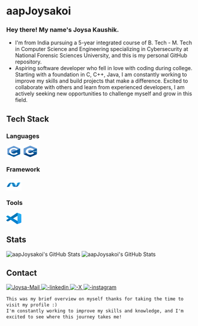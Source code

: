 # aapJoysakoi 

### Hey there! My name's Joysa Kaushik.
- I'm from India pursuing a 5-year integrated course of B. Tech - M. Tech in Computer Science and Engineering specializing in Cybersecurity at National Forensic Sciences University, and this is my personal GitHub repository. 
- Aspiring software developer who fell in love with coding during college. Starting with a foundation in C, C++, Java, I am constantly working to improve my skills and build projects that make a difference. Excited to collaborate with others and learn from experienced developers, I am actively seeking new opportunities to challenge myself and grow in this field.

## Tech Stack

### Languages

<div style="display: inline-block">
  <a href="https://en.wikipedia.org/wiki/C_(programming_language)" target="_blank">
    <img align="center" alt="Joysa-C" height="30" width="40" src="https://github.com/devicons/devicon/blob/master/icons/c/c-original.svg">
  </a>
</div>

<div style="display: inline-block">
  <a href="https://en.wikipedia.org/wiki/C%2B%2B" target="_blank">
    <img align="center" alt="Joysa-Cpp" height="30" width="40" src="https://github.com/devicons/devicon/blob/master/icons/cplusplus/cplusplus-original.svg">
  </a>
</div>

### Framework

<div style="display: inline-block">
  <a href="https://dotnet.microsoft.com/" target="_blank">
    <img align="center" alt="Trident-dotnet" height="30" width="40" src="https://github.com/devicons/devicon/blob/master/icons/dot-net/dot-net-original.svg">
  </a>
</div>

### Tools

<div style="display: inline-block">
  <a href="https://code.visualstudio.com/" target="_blank">
    <img align="center" alt="Trident-VS-Code" height="30" width="40" src="https://github.com/devicons/devicon/blob/master/icons/vscode/vscode-original.svg">
  </a>
</div>

## Stats

<div style="display: inline-block">
  <img alt="aapJoysakoi's GitHub Stats" src="https://github-readme-stats-lake-seven-36.vercel.app/api?username=aapJoysakoi&show_icons=true&theme=transparent&hide_border=true">
  <img alt="aapJoysakoi's GitHub Stats" src="https://github-readme-stats-lake-seven-36.vercel.app/api/top-langs?username=aapJoysakoi&show_icons=true&theme=transparent&hide_border=true&layout=compact">
</div>

## Contact

<div style="display: inline-block">
  <a href="mailto:joysaakaushik@gmail.com?subject=[GitHub]" target="_blank">
    <img alt="Joysa-Mail" src="https://img.shields.io/badge/-Mail-EA4335?style=for-the-badge&logo=maildotru&logoColor=white" target="_blank">
  </a>
  <a href="" target="_blank">
    <img alt="-linkedin" src="https://img.shields.io/badge/-LinkedIn-0A66C2?style=for-the-badge&logo=linkedin&logoColor=white" target="_blank">
  </a>
  <a href="" target="_blank">
    <img alt="-X" src="https://img.shields.io/badge/-Twitter-000000?style=for-the-badge&logo=x&logoColor=white" target="_blank">
  </a>
  <a href="" target="_blank">
    <img alt="-instagram" src="https://img.shields.io/badge/-Instagram-E4405F?style=for-the-badge&logo=instagram&logoColor=white" target="_blank">
  </a>
</div>





```
This was my brief overview on myself thanks for taking the time to visit my profile :)
I'm constantly working to improve my skills and knowledge, and I'm excited to see where this journey takes me!
```
